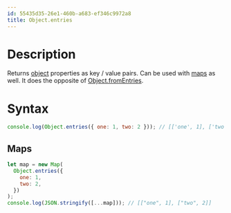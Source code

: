 ```yaml
---
id: 55435d35-26e1-460b-a683-ef346c9972a8
title: Object.entries
---
```


# Description

Returns [object](20200826201605-objects) properties as key / value
pairs. Can be used with [maps](20201012093745-javascript_maps) as well.
It does the opposite of
[Object.fromEntries](20201116095124-object_fromentries).

# Syntax

``` javascript
console.log(Object.entries({ one: 1, two: 2 })); // [['one', 1], ['two', 2]]
```

## Maps

``` javascript
let map = new Map(
  Object.entries({
    one: 1,
    two: 2,
  })
);
console.log(JSON.stringify([...map])); // [["one", 1], ["two", 2]]
```
